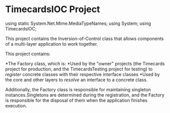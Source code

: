 ﻿# TimecardsIOC Project

using static System.Net.Mime.MediaTypeNames;
using System;
using TimecardsIOC;

This project contains the Inversion-of-Control class that allows components of a
multi-layer application to work together.

This project contains:

*The Factory class, which is:
  *Used by the "owner" projects (the Timecards project
    for production, and the TimecardsTesting project for testing) to _register_ 
    concrete classes with their respective interface classes
  *Used by the core and other layers to _resolve_ an interface to a concrete
    class.

Additionally, the Factory class is responsible for maintaining singleton
instances.Singletons are determined during the registration, and the Factory
is responsible for the disposal of them when the application finishes execution.

